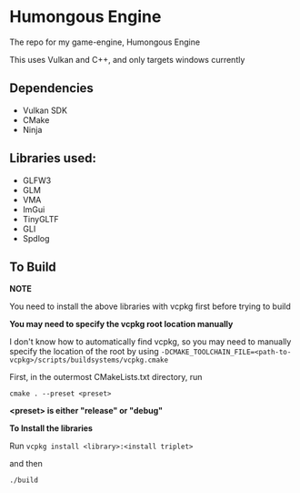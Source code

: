 # **Humongous Engine**

The repo for my game-engine, Humongous Engine

This uses Vulkan and C++, and only targets windows currently


## Dependencies
* Vulkan SDK
* CMake
* Ninja


## Libraries used:
* GLFW3
* GLM
* VMA
* ImGui
* TinyGLTF
* GLI
* Spdlog


## To Build

**NOTE**

You need to install the above libraries with vcpkg first before trying to build

**You may need to specify the vcpkg root location manually**

I don't know how to automatically find vcpkg, so you may need to manually specify
the location of the root by using `-DCMAKE_TOOLCHAIN_FILE=<path-to-vcpkg>/scripts/buildsystems/vcpkg.cmake`

First, in the outermost CMakeLists.txt directory, run
``` shell
cmake . --preset <preset>
```

**\<preset> is either "release" or "debug"**

**To Install the libraries**

Run `vcpkg install <library>:<install triplet>`

and then
``` shell
./build
```

